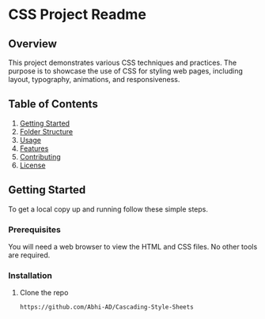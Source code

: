 # CSS Project Readme

## Overview

This project demonstrates various CSS techniques and practices. The purpose is to showcase the use of CSS for styling web pages, including layout, typography, animations, and responsiveness.

## Table of Contents

1. [Getting Started](#getting-started)
2. [Folder Structure](#folder-structure)
3. [Usage](#usage)
4. [Features](#features)
5. [Contributing](#contributing)
6. [License](#license)

## Getting Started

To get a local copy up and running follow these simple steps.

### Prerequisites

You will need a web browser to view the HTML and CSS files. No other tools are required.

### Installation

1. Clone the repo
   ```sh
   https://github.com/Abhi-AD/Cascading-Style-Sheets
